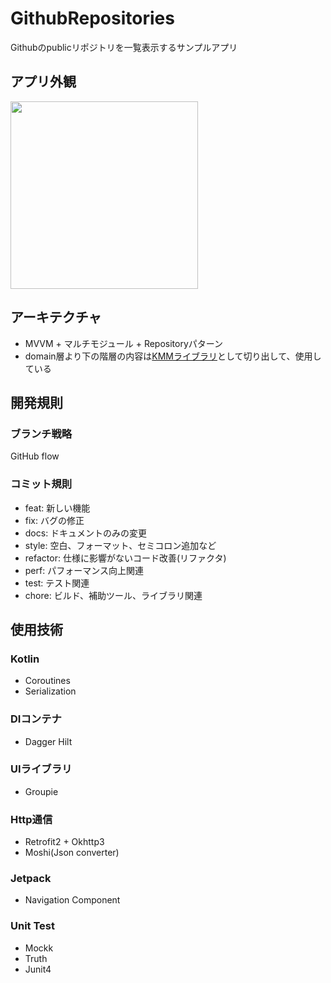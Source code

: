# GithubRepositories

Githubのpublicリポジトリを一覧表示するサンプルアプリ

## アプリ外観
<img width="300" src="https://user-images.githubusercontent.com/77588574/168717496-43bd3315-0898-408a-ae6c-ff2c951ce592.gif"/>

## アーキテクチャ

- MVVM + マルチモジュール + Repositoryパターン
- domain層より下の階層の内容は[KMMライブラリ](https://github.com/nemo-855/GithubRepositories-KMM)として切り出して、使用している

## 開発規則

### ブランチ戦略

GitHub flow

### コミット規則

- feat: 新しい機能
- fix: バグの修正
- docs: ドキュメントのみの変更
- style: 空白、フォーマット、セミコロン追加など
- refactor: 仕様に影響がないコード改善(リファクタ)
- perf: パフォーマンス向上関連
- test: テスト関連
- chore: ビルド、補助ツール、ライブラリ関連

## 使用技術

### Kotlin
- Coroutines
- Serialization

### DIコンテナ
- Dagger Hilt

### UIライブラリ
- Groupie

### Http通信
- Retrofit2 + Okhttp3
- Moshi(Json converter)

### Jetpack
- Navigation Component

### Unit Test
- Mockk
- Truth
- Junit4

 
    
